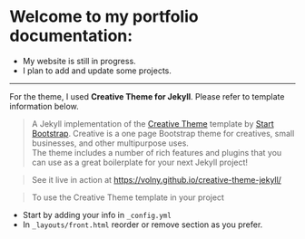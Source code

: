 # Welcome to my portfolio documentation:
- My website is still in progress.
- I plan to add and update some projects.
***

For the theme, I used **Creative Theme for Jekyll**. Please refer to template information below.
> A Jekyll implementation of the [Creative Theme](http://startbootstrap.com/template-overviews/creative/) template by [Start Bootstrap](http://startbootstrap.com).
Creative is a one page Bootstrap theme for creatives, small businesses, and other multipurpose uses.\
The theme includes a number of rich features and plugins that you can use as a great boilerplate for your next Jekyll project! 

> See it live in action at <https://volny.github.io/creative-theme-jekyll/>

> To use the Creative Theme template in your project
* Start by adding your info in `_config.yml`
*  In `_layouts/front.html` reorder or remove section as you prefer.

